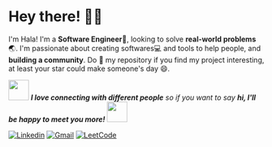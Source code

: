 <!-- Greeting -->
# Hey there! :wave::smiley:

<!--Introduction -->
I'm Hala! I'm a **Software Engineer**:iphone:, looking to solve **real-world problems**:earth_asia:. I'm passionate about creating softwares:computer: and tools to help people, and **building a community**. Do :star2: my repository if you find my project interesting, at least your star could make someone's day :smile:.
<br>

 <img src="https://media.giphy.com/media/umYMU8G2ixG5mJBDo5/giphy.gif" width="40">  <em><b>I love connecting with different people</b> so if you want to say <b>hi, I'll be happy to meet you more!</b></em>  <img src="https://media.giphy.com/media/umYMU8G2ixG5mJBDo5/giphy.gif" width="40"> 
 
 <!-- Your badges -->
[![Linkedin](https://img.shields.io/badge/-HalaSalhab-blue?style=flat&logo=Linkedin&logoColor=white)](https://www.linkedin.com/in/hala-salhab-060b50202/)
[![Gmail](https://img.shields.io/badge/-HalaSalhab-c14438?style=flat&logo=Gmail&logoColor=white)](https://mail.google.com/mail/?view=cm&fs=1&to=halasalhab0@gmail.com)
[![LeetCode](https://img.shields.io/badge/-HalaSalhab-black?style=flat&logo=Leetcode&logoColor=white)](https://leetcode.com/halasalhab0/)
<!-- [![Facebook](https://img.shields.io/badge/-HalaSalhab?style=flat&logo=Facebook&logoColor=blue)](https://www.facebook.com/20011hs) -->
